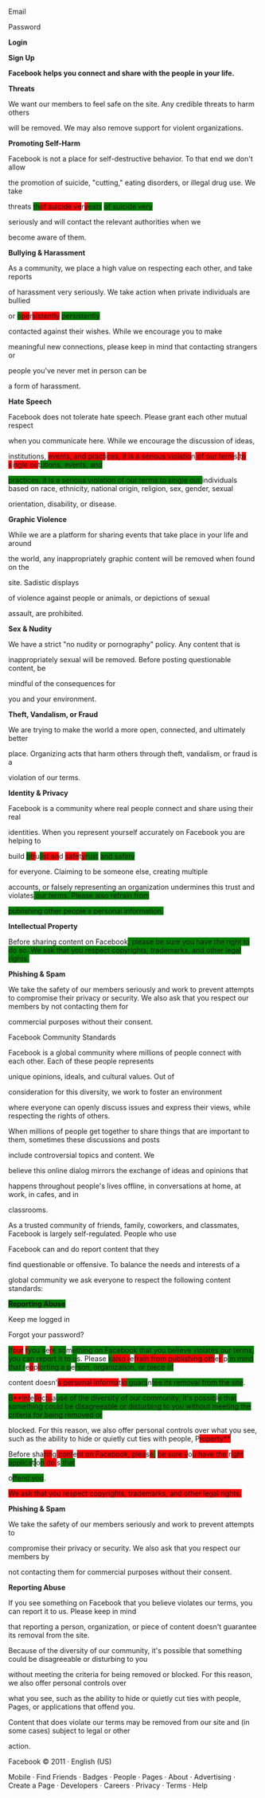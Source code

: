 Email

Password

**Login**

**Sign Up**

**Facebook helps you connect and share with the people in your life.**

**Threats**

We want our members to feel safe on the site. Any credible threats to harm others<span style="background-color: green;"> </span><span style="background-color: red;">

</span>will be removed. We may also remove support for violent organizations.

**Promoting Self-Harm**

Facebook is not a place for self-destructive behavior. To that end we don't allow<span style="background-color: green;"> </span><span style="background-color: red;">

</span>the promotion of suicide, "cutting," eating disorders, or illegal drug use. We take<span style="background-color: red;">

threats</span> <span style="background-color: green;">th</span><span style="background-color: red;">of suicide ve</span>r<span style="background-color: red;">y</span><span style="background-color: green;">eats</span> <span style="background-color: green;">of suicide very

</span>seriously and will contact the relevant authorities when we<span style="background-color: green;"> </span><span style="background-color: red;">

</span>become aware of them.

**Bullying & Harassment**

As a community, we place a high value on respecting each other, and take reports<span style="background-color: green;"> </span><span style="background-color: red;">

</span>of harassment very seriously. We take action when private individuals are bullied<span style="background-color: red;">

or</span> <span style="background-color: green;">o</span><span style="background-color: red;">pe</span>r<span style="background-color: red;">sistently</span> <span style="background-color: green;">persistently

</span>contacted against their wishes. While we encourage you to make<span style="background-color: green;"> </span><span style="background-color: red;">

</span>meaningful new connections, please keep in mind that contacting strangers or<span style="background-color: green;"> </span><span style="background-color: red;">

</span>people you've never met in person can be<span style="background-color: red;"> </span><span style="background-color: green;">

</span>a form of harassment.

**Hate Speech**

Facebook does not tolerate hate speech. Please grant each other mutual respect<span style="background-color: green;"> </span><span style="background-color: red;">

</span>when you communicate here. While we encourage the discussion of ideas,<span style="background-color: red;">

institutions,</span> <span style="background-color: red;">events, and pract</span>i<span style="background-color: red;">ces, it is a serious violatio</span>n<span style="background-color: red;"> of our term</span>s<span style="background-color: red;"> </span>t<span style="background-color: red;">o s</span>i<span style="background-color: red;">ngle ou</span>t<span style="background-color: green;">utions, events, and</span>

<span style="background-color: green;">practices, it is a serious violation of our terms to single out </span>individuals based on race, ethnicity, national origin, religion, sex, gender, sexual<span style="background-color: green;"> </span><span style="background-color: red;">

</span>orientation, disability, or disease.

**Graphic Violence**

While we are a platform for sharing events that take place in your life and around<span style="background-color: green;"> </span><span style="background-color: red;">

</span>the world, any inappropriately graphic content will be removed when found on the<span style="background-color: green;"> </span><span style="background-color: red;">

</span>site. Sadistic displays<span style="background-color: red;"> </span><span style="background-color: green;">

</span>of violence against people or animals, or depictions of sexual<span style="background-color: green;"> </span><span style="background-color: red;">

</span>assault, are prohibited.

**Sex & Nudity**

We have a strict "no nudity or pornography" policy. Any content that is<span style="background-color: green;"> </span><span style="background-color: red;">

</span>inappropriately sexual will be removed. Before posting questionable content, be<span style="background-color: green;"> </span><span style="background-color: red;">

</span>mindful of the consequences for<span style="background-color: red;"> </span><span style="background-color: green;">

</span>you and your environment.

**Theft, Vandalism, or Fraud**

We are trying to make the world a more open, connected, and ultimately better<span style="background-color: green;"> </span><span style="background-color: red;">

</span>place. Organizing acts that harm others through theft, vandalism, or fraud is a<span style="background-color: green;"> </span><span style="background-color: red;">

</span>violation of our terms.

**Identity & Privacy**

Facebook is a community where real people connect and share using their real<span style="background-color: green;"> </span><span style="background-color: red;">

</span>identities. When you represent yourself accurately on Facebook you are helping to<span style="background-color: red;">

build</span> <span style="background-color: green;">b</span><span style="background-color: red;">tr</span>u<span style="background-color: green;">il</span><span style="background-color: red;">st an</span>d <span style="background-color: red;">safe</span>t<span style="background-color: red;">y</span><span style="background-color: green;">rust</span> <span style="background-color: green;">and safety

</span>for everyone. Claiming to be someone else, creating multiple<span style="background-color: green;"> </span><span style="background-color: red;">

</span>accounts, or falsely representing an organization undermines this trust and violates<span style="background-color: green;"> our terms. Please also refrain from</span>

<span style="background-color: green;">publishing other people's personal information.

**Intellectual Property**

Before sharing content on </span>Facebook<span style="background-color: green;">, please be sure you have the right to do so. We ask that you respect copyrights, trademarks, and other legal rights.

**Phishing & Spam**

We take the safety of our members seriously and work to prevent attempts to compromise their privacy or security. We also ask that you respect our members by not contacting them for

commercial purposes without their consent.

Facebook</span> Community Standards

Facebook is a global community where millions of people connect with each other. Each of these people represents<span style="background-color: green;"> </span><span style="background-color: red;">

</span>unique opinions, ideals, and cultural values. Out of<span style="background-color: red;"> </span><span style="background-color: green;">

</span>consideration for this diversity, we work to foster an environment<span style="background-color: green;"> </span><span style="background-color: red;">

</span>where everyone can openly discuss issues and express their views, while respecting the rights of others.

When millions of people get together to share things that are important to them, sometimes these discussions and posts<span style="background-color: green;"> </span><span style="background-color: red;">

</span>include controversial topics and content. We<span style="background-color: red;"> </span><span style="background-color: green;">

</span>believe this online dialog mirrors the exchange of ideas and opinions that<span style="background-color: green;"> </span><span style="background-color: red;">

</span>happens throughout people's lives offline, in conversations at home, at work, in cafes, and in<span style="background-color: red;"> </span><span style="background-color: green;">

</span>classrooms.

As a trusted community of friends, family, coworkers, and classmates, Facebook is largely self-regulated. People who use<span style="background-color: green;"> </span><span style="background-color: red;">

</span>Facebook can and do report content that they<span style="background-color: red;"> </span><span style="background-color: green;">

</span>find questionable or offensive. To balance the needs and interests of a<span style="background-color: green;"> </span><span style="background-color: red;">

</span>global community we ask everyone to respect the following content standards:

<span style="background-color: green;">**Reporting Abuse**

</span>Keep me logged in

Forgot your password?

<span style="background-color: green;">If</span><span style="background-color: red;">our</span> <span style="background-color: red;">t</span><span style="background-color: green;">you s</span>e<span style="background-color: red;">r</span><span style="background-color: green;">e so</span>m<span style="background-color: green;">ething on Facebook that you believe violates our terms, you can report it to u</span>s. Please <span style="background-color: green;">k</span><span style="background-color: red;">also r</span>e<span style="background-color: red;">frain from publishing oth</span>e<span style="background-color: red;">r </span>p<span style="background-color: green;"> in mind that r</span>e<span style="background-color: red;">o</span>p<span style="background-color: red;">l</span><span style="background-color: green;">orting a p</span>e<span style="background-color: green;">rson, organization, or piece of

content doesn</span>'<span style="background-color: red;">s personal informa</span>t<span style="background-color: red;">io</span><span style="background-color: green;"> guara</span>n<span style="background-color: green;">tee its removal from the site</span>.

<span style="background-color: green;">B</span><span style="background-color: red;">**Int</span>e<span style="background-color: red;">lle</span>c<span style="background-color: red;">tu</span>a<span style="background-color: green;">use of the diversity of our community, it's possib</span>l<span style="background-color: green;">e that something could be disagreeable or disturbing to you without meeting the criteria for being removed or

blocked. For this reason, we also offer personal controls over what you see, such as the ability to hide or quietly cut ties with people,</span> P<span style="background-color: red;">roperty**

Before sh</span>a<span style="background-color: red;">rin</span>g<span style="background-color: red;"> cont</span>e<span style="background-color: red;">nt on Facebook, plea</span>s<span style="background-color: red;">e</span><span style="background-color: green;">,</span> <span style="background-color: red;">be sure y</span>o<span style="background-color: red;">u have the </span>r<span style="background-color: red;">ight</span> <span style="background-color: green;">applica</span>t<span style="background-color: green;">i</span>o<span style="background-color: green;">n</span><span style="background-color: red;"> do </span>s<span style="background-color: green;"> that

</span>o<span style="background-color: green;">ffend you</span>.

<span style="background-color: red;">We ask that you respect copyrights, trademarks, and other legal rights.

**Phishing & Spam**

We take the safety of our members seriously and work to prevent attempts to

compromise their privacy or security. We also ask that you respect our members by

not contacting them for commercial purposes without their consent.

**Reporting Abuse**

If you see something on Facebook that you believe violates our terms, you can report it to us. Please keep in mind

that reporting a person, organization, or piece of content doesn't guarantee its removal from the site.

Because of the diversity of our community, it's possible that something could be disagreeable or disturbing to you

without meeting the criteria for being removed or blocked. For this reason, we also offer personal controls over

what you see, such as the ability to hide or quietly cut ties with people, Pages, or applications that offend you.

</span>Content that does violate our terms may be removed from our site and (in some cases) subject to legal or other<span style="background-color: green;"> </span><span style="background-color: red;">

</span>action.

Facebook © 2011 · English (US)

Mobile · Find Friends · Badges · People · Pages · About · Advertising · Create a Page · Developers · Careers · Privacy · Terms · Help
